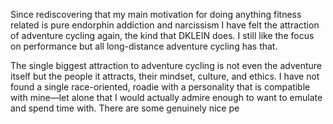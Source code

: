 Since rediscovering that my main motivation for doing anything fitness related is pure endorphin addiction and narcissism I have felt the attraction of adventure cycling again, the kind that DKLEIN does. I still like the focus on performance but all long-distance adventure cycling has that.

The single biggest attraction to adventure cycling is not even the adventure itself but the people it attracts, their mindset, culture, and ethics. I have not found a single race-oriented, roadie with a personality that is compatible with mine—let alone that I would actually admire enough to want to emulate and spend time with. There are some genuinely nice pe